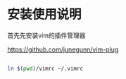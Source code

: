 # 安装使用说明


首先先安装vim的插件管理器 

https://github.com/junegunn/vim-plug

```bash

ln $(pwd)/vimrc ~/.vimrc

```



